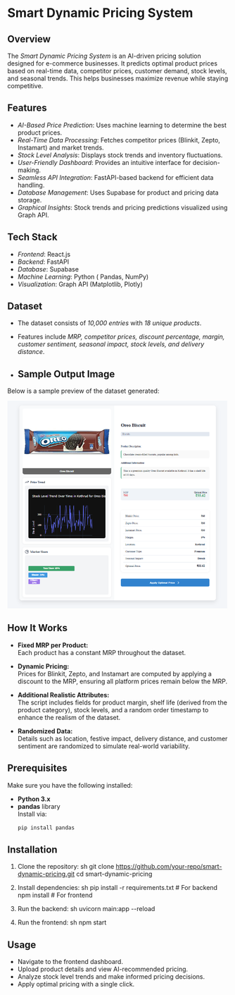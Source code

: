 # Smart Dynamic Pricing System

## Overview
The *Smart Dynamic Pricing System* is an AI-driven pricing solution designed for e-commerce businesses. It predicts optimal product prices based on real-time data, competitor prices, customer demand, stock levels, and seasonal trends. This helps businesses maximize revenue while staying competitive.

## Features
- *AI-Based Price Prediction*: Uses machine learning to determine the best product prices.
- *Real-Time Data Processing*: Fetches competitor prices (Blinkit, Zepto, Instamart) and market trends.
- *Stock Level Analysis*: Displays stock trends and inventory fluctuations.
- *User-Friendly Dashboard*: Provides an intuitive interface for decision-making.
- *Seamless API Integration*: FastAPI-based backend for efficient data handling.
- *Database Management*: Uses Supabase for product and pricing data storage.
- *Graphical Insights*: Stock trends and pricing predictions visualized using Graph API.

## Tech Stack
- *Frontend*: React.js
- *Backend*: FastAPI
- *Database*: Supabase
- *Machine Learning*: Python ( Pandas, NumPy)
- *Visualization*: Graph API (Matplotlib, Plotly)

## Dataset
- The dataset consists of *10,000 entries* with *18 unique products*.
- Features include *MRP, competitor prices, discount percentage, margin, customer sentiment, seasonal impact, stock levels, and delivery distance*.

- ## Sample Output Image

Below is a sample preview of the dataset generated:

<img src="./Sample_Image.png" alt="Sample Image" width="500"/>


## How It Works

- **Fixed MRP per Product:**\
  Each product has a constant MRP throughout the dataset.

- **Dynamic Pricing:**\
  Prices for Blinkit, Zepto, and Instamart are computed by applying a discount to the MRP, ensuring all platform prices remain below the MRP.

- **Additional Realistic Attributes:**\
  The script includes fields for product margin, shelf life (derived from the product category), stock levels, and a random order timestamp to enhance the realism of the dataset.

- **Randomized Data:**\
  Details such as location, festive impact, delivery distance, and customer sentiment are randomized to simulate real-world variability.

## Prerequisites

Make sure you have the following installed:

- **Python 3.x**
- **pandas** library\
  Install via:
  ```bash
  pip install pandas
  ```

## Installation
1. Clone the repository:
   sh
   git clone https://github.com/your-repo/smart-dynamic-pricing.git
   cd smart-dynamic-pricing
   
2. Install dependencies:
   sh
   pip install -r requirements.txt  # For backend
   npm install  # For frontend
   
3. Run the backend:
   sh
   uvicorn main:app --reload
   
4. Run the frontend:
   sh
   npm start
   

## Usage
- Navigate to the frontend dashboard.
- Upload product details and view AI-recommended pricing.
- Analyze stock level trends and make informed pricing decisions.
- Apply optimal pricing with a single click.


